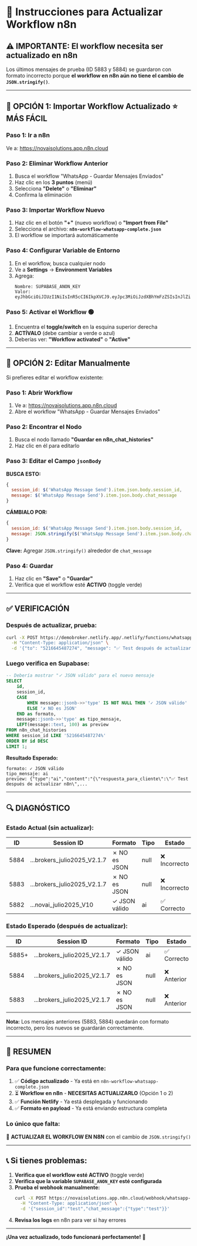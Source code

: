 # 🔧 Instrucciones para Actualizar Workflow n8n

## ⚠️ **IMPORTANTE: El workflow necesita ser actualizado en n8n**

Los últimos mensajes de prueba (ID 5883 y 5884) se guardaron con formato incorrecto porque **el workflow en n8n aún no tiene el cambio de `JSON.stringify()`**.

---

## 🎯 **OPCIÓN 1: Importar Workflow Actualizado** ⭐ **MÁS FÁCIL**

### **Paso 1: Ir a n8n**
Ve a: https://novaisolutions.app.n8n.cloud

### **Paso 2: Eliminar Workflow Anterior**
1. Busca el workflow "WhatsApp - Guardar Mensajes Enviados"
2. Haz clic en los **3 puntos** (menú)
3. Selecciona **"Delete"** o **"Eliminar"**
4. Confirma la eliminación

### **Paso 3: Importar Workflow Nuevo**
1. Haz clic en el botón **"+"** (nuevo workflow) o **"Import from File"**
2. Selecciona el archivo: **`n8n-workflow-whatsapp-complete.json`**
3. El workflow se importará automáticamente

### **Paso 4: Configurar Variable de Entorno**
1. En el workflow, busca cualquier nodo
2. Ve a **Settings** → **Environment Variables**
3. Agrega:
   ```
   Nombre: SUPABASE_ANON_KEY
   Valor: eyJhbGciOiJIUzI1NiIsInR5cCI6IkpXVCJ9.eyJpc3MiOiJzdXBhYmFzZSIsInJlZiI6InB1ZHJ5a2lmZnRjd3hqbHZkZ211Iiwicm9sZSI6ImFub24iLCJpYXQiOjE3MzIxODc5NjQsImV4cCI6MjA0Nzc2Mzk2NH0.fGHkvYHpZRxiHSzqlqGAoY3ronqvmh0v5HBkqT_JdB0
   ```

### **Paso 5: Activar el Workflow** 🟢
1. Encuentra el **toggle/switch** en la esquina superior derecha
2. **ACTÍVALO** (debe cambiar a verde o azul)
3. Deberías ver: **"Workflow activated"** o **"Active"**

---

## 🎯 **OPCIÓN 2: Editar Manualmente** 

Si prefieres editar el workflow existente:

### **Paso 1: Abrir Workflow**
1. Ve a: https://novaisolutions.app.n8n.cloud
2. Abre el workflow "WhatsApp - Guardar Mensajes Enviados"

### **Paso 2: Encontrar el Nodo**
1. Busca el nodo llamado **"Guardar en n8n_chat_histories"**
2. Haz clic en él para editarlo

### **Paso 3: Editar el Campo `jsonBody`**

**BUSCA ESTO:**
```javascript
{
  session_id: $('WhatsApp Message Send').item.json.body.session_id,
  message: $('WhatsApp Message Send').item.json.body.chat_message
}
```

**CÁMBIALO POR:**
```javascript
{
  session_id: $('WhatsApp Message Send').item.json.body.session_id,
  message: JSON.stringify($('WhatsApp Message Send').item.json.body.chat_message)
}
```

**Clave:** Agregar `JSON.stringify()` alrededor de `chat_message`

### **Paso 4: Guardar**
1. Haz clic en **"Save"** o **"Guardar"**
2. Verifica que el workflow esté **ACTIVO** (toggle verde)

---

## ✅ **VERIFICACIÓN**

### **Después de actualizar, prueba:**

```bash
curl -X POST https://demobroker.netlify.app/.netlify/functions/whatsapp-send \
  -H "Content-Type: application/json" \
  -d '{"to": "5216645487274", "message": "✅ Test después de actualizar n8n"}'
```

### **Luego verifica en Supabase:**

```sql
-- Debería mostrar "✓ JSON válido" para el nuevo mensaje
SELECT 
    id,
    session_id,
    CASE 
        WHEN message::jsonb->>'type' IS NOT NULL THEN '✓ JSON válido'
        ELSE '✗ NO es JSON'
    END as formato,
    message::jsonb->>'type' as tipo_mensaje,
    LEFT(message::text, 100) as preview
FROM n8n_chat_histories 
WHERE session_id LIKE '5216645487274%'
ORDER BY id DESC 
LIMIT 1;
```

**Resultado Esperado:**
```
formato: ✓ JSON válido
tipo_mensaje: ai
preview: {"type":"ai","content":"{\"respuesta_para_cliente\":\"✅ Test después de actualizar n8n\",...
```

---

## 🔍 **DIAGNÓSTICO**

### **Estado Actual (sin actualizar):**

| ID | Session ID | Formato | Tipo | Estado |
|----|------------|---------|------|--------|
| 5884 | ...brokers_julio2025_V2.1.7 | ✗ NO es JSON | null | ❌ Incorrecto |
| 5883 | ...brokers_julio2025_V2.1.7 | ✗ NO es JSON | null | ❌ Incorrecto |
| 5882 | ...novai_julio2025_V10 | ✓ JSON válido | ai | ✅ Correcto |

### **Estado Esperado (después de actualizar):**

| ID | Session ID | Formato | Tipo | Estado |
|----|------------|---------|------|--------|
| 5885+ | ...brokers_julio2025_V2.1.7 | ✓ JSON válido | ai | ✅ Correcto |
| 5884 | ...brokers_julio2025_V2.1.7 | ✗ NO es JSON | null | ❌ Anterior |
| 5883 | ...brokers_julio2025_V2.1.7 | ✗ NO es JSON | null | ❌ Anterior |

**Nota:** Los mensajes anteriores (5883, 5884) quedarán con formato incorrecto, pero los nuevos se guardarán correctamente.

---

## 🎯 **RESUMEN**

### **Para que funcione correctamente:**

1. ✅ **Código actualizado** - Ya está en `n8n-workflow-whatsapp-complete.json`
2. ⏳ **Workflow en n8n** - **NECESITAS ACTUALIZARLO** (Opción 1 o 2)
3. ✅ **Función Netlify** - Ya está desplegada y funcionando
4. ✅ **Formato en payload** - Ya está enviando estructura completa

### **Lo único que falta:**
🔴 **ACTUALIZAR EL WORKFLOW EN N8N** con el cambio de `JSON.stringify()`

---

## 📞 **Si tienes problemas:**

1. **Verifica que el workflow esté ACTIVO** (toggle verde)
2. **Verifica que la variable `SUPABASE_ANON_KEY` esté configurada**
3. **Prueba el webhook manualmente:**
   ```bash
   curl -X POST https://novaisolutions.app.n8n.cloud/webhook/whatsapp-message-send \
     -H "Content-Type: application/json" \
     -d '{"session_id":"test","chat_message":{"type":"test"}}'
   ```
4. **Revisa los logs** en n8n para ver si hay errores

---

**¡Una vez actualizado, todo funcionará perfectamente!** 🚀

